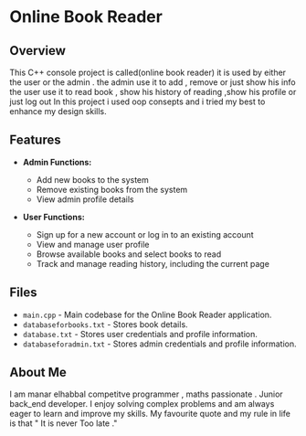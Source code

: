 # Online Book Reader

## Overview

This C++ console project is called(online book reader) it is used by either the user or the admin .
the admin use it to add , remove or just show his info 
the user use it to read book , show his history of reading ,show his profile or just log out
In this project i used oop consepts and i tried my best to enhance my design skills.

## Features

- **Admin Functions:**
  - Add new books to the system
  - Remove existing books from the system
  - View admin profile details

- **User Functions:**
  - Sign up for a new account or log in to an existing account
  - View and manage user profile
  - Browse available books and select books to read
  - Track and manage reading history, including the current page

## Files

- `main.cpp` - Main codebase for the Online Book Reader application.
- `databaseforbooks.txt` - Stores book details.
- `database.txt` - Stores user credentials and profile information.
- `databaseforadmin.txt` - Stores admin credentials and profile information.

## About Me

I am manar elhabbal competitve programmer , maths passionate . Junior back_end developer.
 I enjoy solving complex problems and am always eager to learn and improve my skills.
 My favourite quote and my rule in life is that " It is never Too late ." 

 
